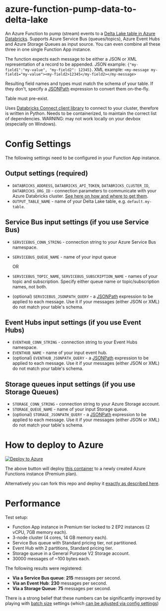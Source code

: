 # azure-function-pump-data-to-delta-lake

An Azure Function to pump (stream) events to a [Delta Lake table in Azure Databricks](https://learn.microsoft.com/en-us/azure/databricks/delta/). Supports Azure Service Bus (queues/topics), Azure Event Hubs and Azure Storage Queues as input source. You can even combine all these three in one single Function App instance.

The function expects each message to be either a JSON or XML representation of a record to be appended.
JSON example: `{"my-field1":"my-value", "my-field2": 12345}`. 
XML example: `<my-message my-field1="my-value"><my-field2>12345</my-field2></my-message>`

Resulting field names and types must match the schema of your table. If they don't, specify a [JSONPath](https://github.com/dchester/jsonpath#jsonpath-syntax) expression to convert them on-the-fly.

Table must pre-exist.

Uses [Databricks Connect client library](https://docs.databricks.com/dev-tools/databricks-connect.html#step-1-install-the-client) to connect to your cluster, therefore is written in Python. Needs to be containerized, to maintain the correct list of dependencies.
WARNING: may not work locally on your devbox (especially on Windows).

# Config Settings

The following settings need to be configured in your Function App instance.

## Output settings (required)

* `DATABRICKS_ADDRESS`, `DATABRICKS_API_TOKEN`, `DATABRICKS_CLUSTER_ID`, `DATABRICKS_ORG_ID` - connection parameters to communicate with your Azure Databricks cluster. [See here on how and where to get them](https://docs.databricks.com/dev-tools/databricks-connect.html#step-2-configure-connection-properties).
* `OUTPUT_TABLE_NAME` - name of your Delta Lake table, e.g. `default.my-table`.

## Service Bus input settings (if you use Service Bus)

* `SERVICEBUS_CONN_STRING` - connection string to your Azure Service Bus namespace.
* `SERVICEBUS_QUEUE_NAME` - name of your input queue
  
  OR
  
* `SERVICEBUS_TOPIC_NAME`, `SERVICEBUS_SUBSCRIPTION_NAME` - names of your topic and subscription. Specify either queue name or topic/subscription names, not both.

* (optional) `SERVICEBUS_JSONPATH_QUERY` - a [JSONPath](https://github.com/dchester/jsonpath#jsonpath-syntax) expression to be applied to each message. Use it if your messages (either JSON or XML) do not match your table's schema.

## Event Hubs input settings (if you use Event Hubs)

* `EVENTHUB_CONN_STRING` - connection string to your Event Hubs namespace.
* `EVENTHUB_NAME` - name of your input event hub.
* (optional) `EVENTHUB_JSONPATH_QUERY` - a [JSONPath](https://github.com/dchester/jsonpath#jsonpath-syntax) expression to be applied to each message. Use it if your messages (either JSON or XML) do not match your table's schema.

## Storage queues input settings (if you use Storage Queues)

* `STORAGE_CONN_STRING` - connection string to your Azure Storage account.
* `STORAGE_QUEUE_NAME` - name of your input Storage queue.
* (optional) `STORAGE_JSONPATH_QUERY` - a [JSONPath](https://github.com/dchester/jsonpath#jsonpath-syntax) expression to be applied to each message. Use it if your messages (either JSON or XML) do not match your table's schema.

# How to deploy to Azure

[![Deploy to Azure](https://aka.ms/deploytoazurebutton)](https://portal.azure.com/#create/Microsoft.Template/uri/https%3A%2F%2Fraw.githubusercontent.com%2Fscale-tone%2Fazure-function-pump-data-to-delta-lake%2Fmain%2Farm-template.json)

The above button will deploy [this container](https://hub.docker.com/r/scaletone/azurefunctionpumpdatatodeltalake) to a newly created Azure Functions instance (Premium plan).

Alternatively you can fork this repo and deploy it [exactly as described here](https://learn.microsoft.com/en-us/azure/azure-functions/functions-create-function-linux-custom-image?tabs=in-process%2Cbash%2Cazure-cli&pivots=programming-language-python#create-and-configure-a-function-app-on-azure-with-the-image).

# Performance

Test setup: 
* Function App instance in Premium tier locked to 2 EP2 instances (2 vCPU, 7GB memory each).
* 3-node cluster (4 cores, 14 GB memory each).
* Service Bus queue with Standard pricing tier, not partitioned.
* Event Hub with 2 partitions, Standard pricing tier.
* Storage queue in a General Purpose V2 Storage account.
* 30000 messages of ~100 bytes each.

The following results were registered:

* **Via a Service Bus queue**:  **215** messages per second.
* **Via an Event Hub**:  **230** messages per second.
* **Via a Storage Queue**:  **75** messages per second.

There is a strong belief that these numbers can be significantly improved by playing with [batch size](https://learn.microsoft.com/en-us/azure/azure-functions/functions-bindings-event-hubs?tabs=in-process%2Cextensionv5&pivots=programming-language-csharp#hostjson-settings) settings (which [can be adjusted via config settings](https://learn.microsoft.com/en-us/azure/azure-functions/functions-host-json#override-hostjson-values))
